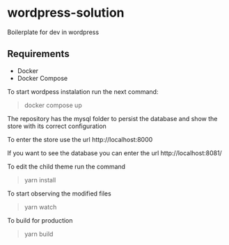 # wordpress-solution
Boilerplate for dev in wordpress

## Requirements
- Docker
- Docker Compose

To start wordpess instalation run the next command:
> docker compose up

The repository has the mysql folder to persist the database and show the store with its correct configuration

To enter the store use the url
http://localhost:8000

If you want to see the database you can enter the url
http://localhost:8081/


To edit the child theme run the command
> yarn install

To start observing the modified files
> yarn watch

To build for production
> yarn build

